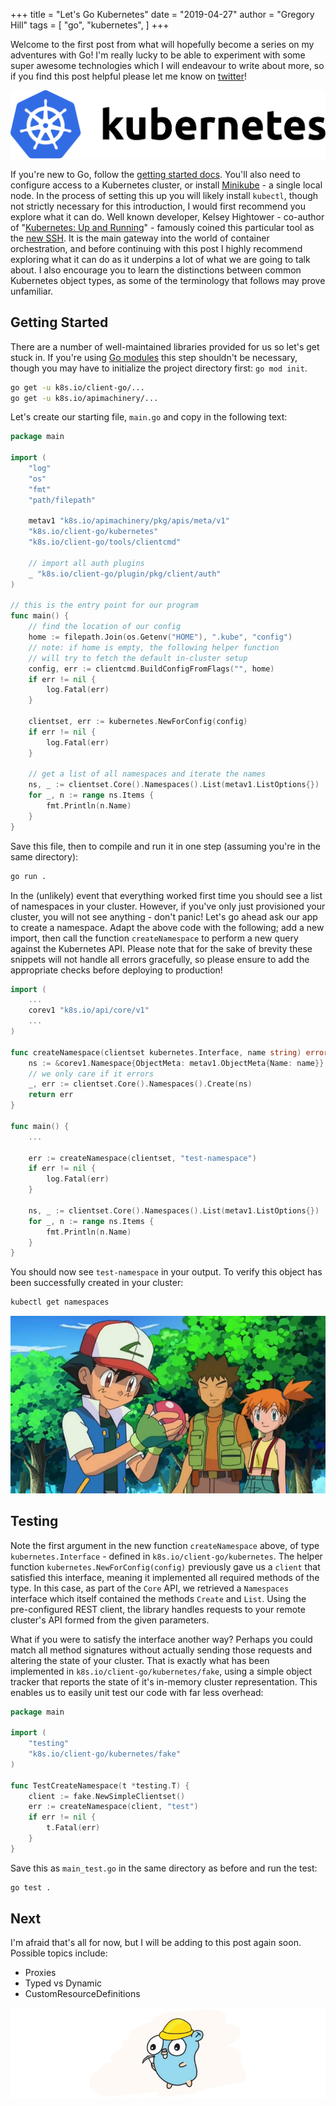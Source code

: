 +++
title = "Let's Go Kubernetes"
date = "2019-04-27"
author = "Gregory Hill"
tags = [
    "go",
    "kubernetes",
]
+++

Welcome to the first post from what will hopefully become a series on my adventures with Go! I'm really lucky to be able to experiment with some super awesome 
technologies which I will endeavour to write about more, so if you find this post helpful please let me know on [twitter](https://twitter.com/gregorydhill)!

![Kubernetes Logo](/img/kubernetes.png)

If you're new to Go, follow the [getting started docs](https://golang.org/doc/install). You'll also need to configure access to a Kubernetes cluster, 
or install [Minikube](https://kubernetes.io/docs/setup/minikube/) - a single local node. In the process of setting this up you will likely install
`kubectl`, though not strictly necessary for this introduction, I would first recommend you explore what it can do. Well known developer, Kelsey Hightower - 
co-author of "[Kubernetes: Up and Running](http://shop.oreilly.com/product/0636920043874.do)" - famously coined this particular tool as the [new SSH](https://twitter.com/kelseyhightower/status/1070413458045202433).
It is the main gateway into the world of container orchestration, and before continuing with this post I highly recommend exploring what it can do as it 
underpins a lot of what we are going to talk about. I also encourage you to learn the distinctions between common Kubernetes object types, as some of the
terminology that follows may prove unfamiliar.

## Getting Started

There are a number of well-maintained libraries provided for us so let's get stuck in. If you're using [Go modules](https://github.com/golang/go/wiki/Modules)
this step shouldn't be necessary, though you may have to initialize the project directory first: `go mod init`.

```bash
go get -u k8s.io/client-go/...
go get -u k8s.io/apimachinery/...
```

Let's create our starting file, `main.go` and copy in the following text:

```go
package main

import (
	"log"
	"os"
	"fmt"
	"path/filepath"

	metav1 "k8s.io/apimachinery/pkg/apis/meta/v1"
	"k8s.io/client-go/kubernetes"
	"k8s.io/client-go/tools/clientcmd"

	// import all auth plugins
	_ "k8s.io/client-go/plugin/pkg/client/auth"
)

// this is the entry point for our program
func main() {
	// find the location of our config
	home := filepath.Join(os.Getenv("HOME"), ".kube", "config")
	// note: if home is empty, the following helper function
	// will try to fetch the default in-cluster setup
	config, err := clientcmd.BuildConfigFromFlags("", home)
	if err != nil {
		log.Fatal(err)
	}

	clientset, err := kubernetes.NewForConfig(config)
	if err != nil {
		log.Fatal(err)
	}

	// get a list of all namespaces and iterate the names
	ns, _ := clientset.Core().Namespaces().List(metav1.ListOptions{})
	for _, n := range ns.Items {
		fmt.Println(n.Name)
	}
}
```

Save this file, then to compile and run it in one step (assuming you're in the same directory):

```bash
go run .
```

In the (unlikely) event that everything worked first time you should see a list of namespaces in your cluster. However,
if you've only just provisioned your cluster, you will not see anything - don't panic! Let's go ahead ask our app to
create a namespace. Adapt the above code with the following; add a new import, then call the function `createNamespace` 
to perform a new query against the Kubernetes API. Please note that for the sake of brevity these snippets will not handle 
all errors gracefully, so please ensure to add the appropriate checks before deploying to production!

```go
import (
	...
	corev1 "k8s.io/api/core/v1"
	...
)

func createNamespace(clientset kubernetes.Interface, name string) error {
	ns := &corev1.Namespace{ObjectMeta: metav1.ObjectMeta{Name: name}}
	// we only care if it errors
	_, err := clientset.Core().Namespaces().Create(ns)
	return err
}

func main() {
	...

	err := createNamespace(clientset, "test-namespace")
	if err != nil {
		log.Fatal(err)
	}

	ns, _ := clientset.Core().Namespaces().List(metav1.ListOptions{})
	for _, n := range ns.Items {
		fmt.Println(n.Name)
	}
}
```

You should now see `test-namespace` in your output. To verify this object has been successfully created in your cluster:

```bash
kubectl get namespaces
```

![Gotta catch 'em all](/img/pokemon.png)

## Testing

Note the first argument in the new function `createNamespace` above, of type `kubernetes.Interface` - defined in `k8s.io/client-go/kubernetes`. The helper
function `kubernetes.NewForConfig(config)` previously gave us a `client` that satisfied this interface, meaning it implemented all required methods of the type.
In this case, as part of the `Core` API, we retrieved a `Namespaces` interface which itself contained the methods `Create` and `List`. Using the pre-configured 
REST client, the library handles requests to your remote cluster's API formed from the given parameters. 

What if you were to satisfy the interface another way? Perhaps you could match all method signatures without actually sending those requests and altering the state
of your cluster. That is exactly what has been implemented in `k8s.io/client-go/kubernetes/fake`, using a simple object tracker that reports the state of it's in-memory 
cluster representation. This enables us to easily unit test our code with far less overhead:

```go
package main

import (
	"testing"
	"k8s.io/client-go/kubernetes/fake"
)

func TestCreateNamespace(t *testing.T) {
	client := fake.NewSimpleClientset()
	err := createNamespace(client, "test")
	if err != nil {
		t.Fatal(err)
	}
}
```

Save this as `main_test.go` in the same directory as before and run the test:

```bash
go test .
```

## Next

I'm afraid that's all for now, but I will be adding to this post again soon. Possible topics include:

* Proxies
* Typed vs Dynamic
* CustomResourceDefinitions

![Mining Gopher - Under Construction](/img/mining_gopher.jpeg)

